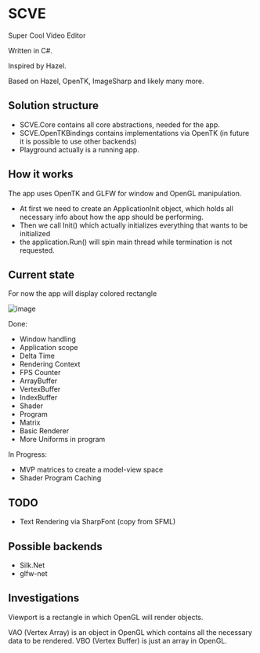 # SCVE
Super Cool Video Editor

Written in C#.

Inspired by Hazel.

Based on Hazel, OpenTK, ImageSharp and likely many more.

## Solution structure
- SCVE.Core contains all core abstractions, needed for the app.
- SCVE.OpenTKBindings contains implementations via OpenTK (in future it is possible to use other backends)
- Playground actually is a running app.

## How it works
The app uses OpenTK and GLFW for window and OpenGL manipulation.

- At first we need to create an ApplicationInit object, which holds all necessary info about how the app should be performing.
- Then we call Init() which actually initializes everything that wants to be initialized
- the application.Run() will spin main thread while termination is not requested.

## Current state
For now the app will display colored rectangle

![image](https://user-images.githubusercontent.com/44116740/137251769-ec6802f0-4337-4f71-894f-0a3f544b907c.png)

Done: 
- Window handling
- Application scope
- Delta Time
- Rendering Context
- FPS Counter
- ArrayBuffer
- VertexBuffer
- IndexBuffer
- Shader
- Program
- Matrix
- Basic Renderer
- More Uniforms in program

In Progress:
- MVP matrices to create a model-view space
- Shader Program Caching

## TODO
- Text Rendering via SharpFont (copy from SFML)

## Possible backends
- Silk.Net
- glfw-net

## Investigations

Viewport is a rectangle in which OpenGL will render objects. 

VAO (Vertex Array) is an object in OpenGL which contains all the necessary data to be rendered. 
VBO (Vertex Buffer) is just an array in OpenGL.